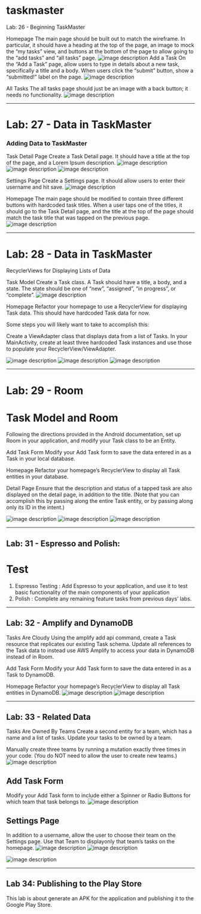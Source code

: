 # taskmaster
Lab: 26 - Beginning TaskMaster


Homepage
The main page should be built out to match the wireframe.
In particular, it should have a heading at the top of the page,
an image to mock the “my tasks” view,
 and buttons at the bottom of the page to allow going to the “add tasks” and “all tasks” page.
![image description](screenshots/img1.png)
Add a Task
On the “Add a Task” page,
allow users to type in details about a new task, specifically a title and a body.
 When users click the “submit” button, show a “submitted!” label on the page.
![image description](screenshots/img3.png)

All Tasks
The all tasks page should just be an image with a back button; it needs no functionality.
![image description](screenshots/img2.png)

****************************************************************************************************
# Lab: 27 - Data in TaskMaster
### Adding Data to TaskMaster

Task Detail Page
Create a Task Detail page. It should have a title at the top of the page, and a Lorem Ipsum description.
![image description](screenshots/img5.png)
![image description](screenshots/img6.png)
![image description](screenshots/img7.png)



Settings Page
Create a Settings page. It should allow users to enter their username and hit save.
![image description](screenshots/img8.png)


Homepage
The main page should be modified to contain three different buttons with hardcoded task titles.
 When a user taps one of the titles, it should go to the Task Detail page, and the title at the top of the page should match the task title that was tapped on the previous page.
![image description](screenshots/img4.png)
****************************************************************************************************
# Lab: 28 - Data in TaskMaster

RecyclerViews for Displaying Lists of Data

Task Model
Create a Task class. A Task should have a title, a body, and a state. The state should be one of “new”, “assigned”, “in progress”, or “complete”.
![image description](screenshots/lab28a.png)


Homepage
Refactor your homepage to use a RecyclerView for displaying Task data. This should have hardcoded Task data for now.



Some steps you will likely want to take to accomplish this:

Create a ViewAdapter class that displays data from a list of Tasks.
In your MainActivity, create at least three hardcoded Task instances and use those to populate your RecyclerView/ViewAdapter.

![image description](screenshots/lab28b.png)
![image description](screenshots/lab28c.png)
![image description](screenshots/lab28d.png)

*****************************************************************************************************
# Lab: 29 - Room

# Task Model and Room

Following the directions provided in the Android documentation, set up Room in your application, and modify your Task class to be an Entity.

Add Task Form
Modify your Add Task form to save the data entered in as a Task in your local database.

Homepage
Refactor your homepage’s RecyclerView to display all Task entities in your database.

Detail Page
Ensure that the description and status of a tapped task are also displayed on the detail page,
 in addition to the title. (Note that you can accomplish this by passing along the entire Task entity,
or by passing along only its ID in the intent.)

![image description](screenshots/lab29a.png)
![image description](screenshots/lab29b.png)
![image description](screenshots/lab29c.png)
****************************************************************************************
## Lab: 31 - Espresso and Polish:
# Test
1. Espresso Testing : Add Espresso to your application, and use it to test basic functionality of the main components of your application
2. Polish : Complete any remaining feature tasks from previous days’ labs.

**********************************************************************************************
## Lab: 32 - Amplify and DynamoDB
Tasks Are Cloudy
Using the amplify add api command, create a Task resource that replicates our existing Task schema. Update all references to the Task data to instead use AWS Amplify to access your data in DynamoDB instead of in Room.

Add Task Form
Modify your Add Task form to save the data entered in as a Task to DynamoDB.

Homepage
Refactor your homepage’s RecyclerView to display all Task entities in DynamoDB.
![image description](screenshots/lab32.png)
![image description](screenshots/lab32b.png)
****************************************************************************************************
## Lab: 33 - Related Data
Tasks Are Owned By Teams
Create a second entity for a team, which has a name and a list of tasks. Update your tasks to be owned by a team.

Manually create three teams by running a mutation exactly three times in your code. (You do NOT need to allow the user to create new teams.)
![image description](screenshots/lab3a.png)

## Add Task Form
Modify your Add Task form to include either a Spinner or Radio Buttons for which team that task belongs to.
![image description](screenshots/lab33b.png)

## Settings Page
In addition to a username, allow the user to choose their team on the Settings page. Use that Team to displayonly that team’s tasks on the homepage.
![image description](screenshots/lab33c.png)
![image description](screenshots/lab33d.png)

![image description](screenshots/lab33e.png)
****************************************************************************************************
## Lab 34: Publishing to the Play Store
This lab is about generate an APK for the application and publishing it to the Google Play Store.

